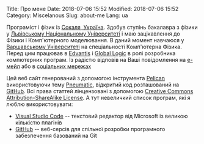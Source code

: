 Title: Про мене
Date: 2018-07-06 15:52
Modified: 2018-07-06 15:52
Category: Miscelanous
Slug: about-me
Lang: ua

Програміст і фізик із [Сокаля, Україна](https://uk.wikipedia.org/wiki/Сокаль). Здобув ступінь бакалавра з фізики у [Львівському Національному Університеті](http://www.lnu.edu.ua/) і маю зацікавлення до Фізики і Комп'ютерного моделювання. В даний момент навчаюся у [Варшавському Університеті](https://www.uw.edu.pl/) на спеціальності Комп'ютерна Фізика. Перед цим працював в [Edvantis](https://www.edvantis.com/) і [Global Logic](https://www.globallogic.com/) в ролі розробника компютерних програм. Із радістю відповів на Ваші повідомлення на [е-мейл](mailto:oleg.kmechak@gmail.com) або в [соціальних мережах](https://www.facebook.com/profile.php?id=100005110871470)

Цей веб сайт генерований з допомогою інструмента [Pelican](http://getpelican.com) використовуючи тему [Pneumatic](https://github.com/iKevinY/pneumatic), відкритий код розташований на [GitHub](https://github.com/ofcrashbash/pneumatic_upd). Всі права статтей лінцензовані з допомогою [Creative Commons Attribution-ShareAlike License](http://creativecommons.org/licenses/by-sa/4.0/). А тут невеличкий список програм, які я люблю використовувати:

- [Visual Studio Code](https://code.visualstudio.com/) -- текстовий редактор від Microsoft із великою кількістю плагінів
- [GitHub](https://github.com) -- веб-серсів для спільної розробки програмного забезпечення базований на Git
